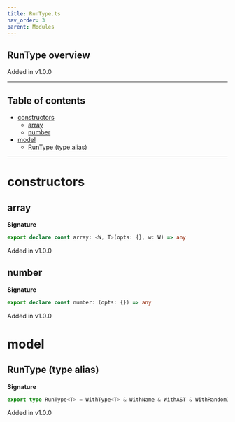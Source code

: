 ```yaml
---
title: RunType.ts
nav_order: 3
parent: Modules
---
```


## RunType overview

Added in v1.0.0

---

<h2 class="text-delta">Table of contents</h2>

- [constructors](#constructors)
  - [array](#array)
  - [number](#number)
- [model](#model)
  - [RunType (type alias)](#runtype-type-alias)

---

# constructors

## array

**Signature**

```ts
export declare const array: <W, T>(opts: {}, w: W) => any
```

Added in v1.0.0

## number

**Signature**

```ts
export declare const number: (opts: {}) => any
```

Added in v1.0.0

# model

## RunType (type alias)

**Signature**

```ts
export type RunType<T> = WithType<T> & WithName & WithAST & WithRandomIO<T>
```

Added in v1.0.0
